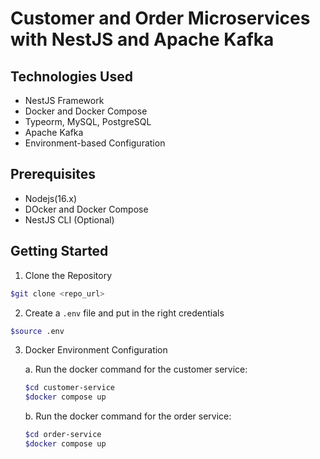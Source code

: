 # Customer and Order Microservices with NestJS and Apache Kafka

## Technologies Used

- NestJS Framework
- Docker and Docker Compose
- Typeorm, MySQL, PostgreSQL
- Apache Kafka
- Environment-based Configuration

## Prerequisites

- Nodejs(16.x)
- DOcker and Docker Compose
- NestJS CLI (Optional)

## Getting Started

1. Clone the Repository

```bash
$git clone <repo_url>
```

2. Create a `.env` file and put in the right credentials

```bash
$source .env
```

3. Docker Environment Configuration

   a. Run the docker command for the customer service:

   ```bash
   $cd customer-service
   $docker compose up
   ```

   b. Run the docker command for the order service:

   ```bash
   $cd order-service
   $docker compose up
   ```
